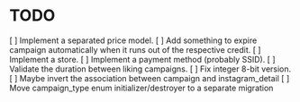 TODO
=====
[ ] Implement a separated price model.
[ ] Add something to expire campaign automatically when it runs out of the respective credit.
[ ] Implement a store.
[ ] Implement a payment method (probably SSID).
[ ] Validate the duration between liking campaigns.
[ ] Fix integer 8-bit version.
[ ] Maybe invert the association between campaign and instagram_detail
[ ] Move campaign_type enum initializer/destroyer to a separate migration
